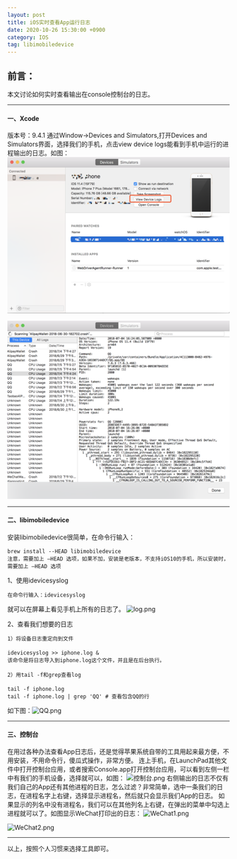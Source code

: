 ```yaml
---
layout: post
title: iOS实时查看App运行日志
date: 2020-10-26 15:30:00 +0900
category: IOS
tag: libimobiledevice
---
```

## 前言：
本文讨论如何实时查看输出在console控制台的日志。

----
#### 一、Xcode
版本号：9.4.1
通过Window->Devices and Simulators,打开Devices and Simulators界面，选择我们的手机，点击view device logs能看到手机中运行的进程输出的日志。如图：
![image.png](/assets/img/cc/lib-1.png)

![image.png](/assets/img/cc/lib-2.png)

----
#### 二、libimobiledevice

安装libimobiledevice很简单，在命令行输入：
```
brew install --HEAD libimobiledevice
注意，需要加上 –HEAD 选项，如果不加，安装是老版本，不支持iOS10的手机，所以安装时，需要加上 –HEAD 选项
```
1、使用idevicesyslog
```
在命令行输入：idevicesyslog
````
就可以在屏幕上看见手机上所有的日志了。
![log.png](/assets/img/cc/lib-3.png)

2、查看我们想要的日志
```
1）将设备日志重定向到文件

idevicesyslog >> iphone.log &
该命令是将日志导入到iphone.log这个文件，并且是在后台执行。

2）用tail -f和grep查看log

tail -f iphone.log
tail -f iphone.log | grep 'QQ' # 查看包含QQ的行
```
如下图：![QQ.png](/assets/img/cc/lib-4.png)

---
#### 三、控制台
在用过各种办法查看App日志后，还是觉得苹果系统自带的工具用起来最方便，不用安装，不用命令行，傻瓜式操作，非常方便。
连上手机，在LaunchPad其他文件中打开控制台应用，或者搜索Console.app打开控制台应用，可以看到左侧一栏中有我们的手机设备，选择就可以，如图：
![控制台.png](/assets/img/cc/lib-5.png)
右侧输出的日志不仅有我们自己的App还有其他进程的日志，怎么过滤？非常简单，选中一条我们的日志，在进程名字上右键，选择显示进程名，然后就只会显示我们App的日志。
如果显示的列名中没有进程名，我们可以在其他列名上右键，在弹出的菜单中勾选上进程就可以了。如图显示WeChat打印出的日志：
![WeChat1.png](/assets/img/cc/lib-6.png)


![WeChat2.png](/assets/img/cc/lib-7.png)

---
以上，按照个人习惯来选择工具即可。
